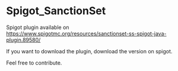# Spigot_SanctionSet

Spigot plugin available on https://www.spigotmc.org/resources/sanctionset-ss-spigot-java-plugin.89580/

If you want to download the plugin, download the version on spigot.

Feel free to contribute.
